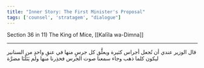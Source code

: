 ```yaml
---
title: "Inner Story: The First Minister's Proposal"
tags: ['counsel', 'stratagem', "dialogue"]
---
```


 Section 36 in 11) The King of Mice, [[Kalīla wa-Dimna]]

---
قال الوزير عندي أن تُجعل أجراس كثيرة ويعلَّق كل جرسٍ منها في عنقِ واحدٍ من السنانير ليكون كلما ذهب وجاء سمعنا صوت الجرس فحذِرنا منها ولم يَنَلْنَا مضرَّة
